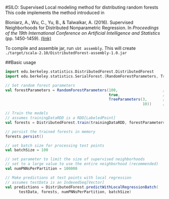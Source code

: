 #SILO: Supervised Local modeling method for distributing random forests
This code implements the method introduced in

Bloniarz, A., Wu, C., Yu, B., & Talwalkar, A. (2016). Supervised Neighborhoods for Distributed Nonparametric Regression. In *Proceedings of the 19th International Conference on Artificial Intelligence and Statistics* (pp. 1450-1459). [(link)](http://www.jmlr.org/proceedings/papers/v51/bloniarz16.pdf)

To compile and assemble jar, run `sbt assembly`. This will create `./target/scala-2.10/DistributedForest-assembly-1.0.jar`

##Basic usage
```scala
import edu.berkeley.statistics.DistributedForest.DistributedForest
import edu.berkeley.statistics.SerialForest.{RandomForestParameters, TreeParameters}

// Set random forest parameters
val forestParameters = RandomForestParameters(100,                    // Number of trees
                                              true,                   // Resample with replacement?
                                              TreeParameters(3,       // mtry
                                                             10))     // max number of training points in leaf node

// Train the models
// assumes trainingDataRDD is a RDD[LabeledPoint]
val forests = DistributedForest.train(trainingDataRDD, forestParameters)

// persist the trained forests in memory
forests.persist()

// set batch size for processing test points
val batchSize = 100

// set parameter to limit the size of supervised neighborhoods
// set to a large value to use the entire neighborhood (recommended)
val numPNNsPerPartition = 100000  

// Make predictions at test points with local regression
// assumes testData is an IndexedSeq[Vector]
val predictions = DistributedForest.predictWithLocalRegressionBatch(
      testData, forests, numPNNsPerPartition, batchSize)

```


